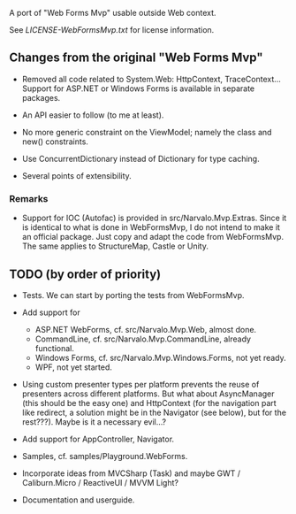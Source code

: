 ﻿
A port of "Web Forms Mvp" usable outside Web context.

See _LICENSE-WebFormsMvp.txt_ for license information.

Changes from the original "Web Forms Mvp"
-----------------------------------------

- Removed all code related to System.Web: HttpContext, TraceContext...
  Support for ASP.NET or Windows Forms is available in separate packages.

- An API easier to follow (to me at least).

- No more generic constraint on the ViewModel; namely the class and new()
  constraints.

- Use ConcurrentDictionary instead of Dictionary for type caching.

- Several points of extensibility.

### Remarks

- Support for IOC (Autofac) is provided in src/Narvalo.Mvp.Extras. Since
  it is identical to what is done in WebFormsMvp, I do not intend to make it
  an official package. Just copy and adapt the code from WebFormsMvp. The same
  applies to StructureMap, Castle or Unity.

TODO (by order of priority)
---------------------------

- Tests. We can start by porting the tests from WebFormsMvp.

- Add support for
  * ASP.NET WebForms, cf. src/Narvalo.Mvp.Web, almost done.
  * CommandLine, cf. src/Narvalo.Mvp.CommandLine, already functional.
  * Windows Forms, cf. src/Narvalo.Mvp.Windows.Forms, not yet ready.
  * WPF, not yet started.

- Using custom presenter types per platform prevents the reuse
  of presenters across different platforms. But what about AsyncManager
  (this should be the easy one)	and HttpContext (for the navigation part like
  redirect, a solution might be in the Navigator (see below), but for the
  rest???). Maybe is it a necessary evil...?

- Add support for AppController, Navigator.

- Samples, cf. samples/Playground.WebForms.

- Incorporate ideas from MVCSharp (Task) and maybe GWT / Caliburn.Micro
  / ReactiveUI / MVVM Light?

- Documentation and userguide.


